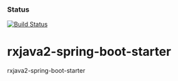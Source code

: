 ### Status
[![Build Status](https://travis-ci.org/GusevAnton/rxjava2-spring-boot-starter.svg?branch=master)](https://travis-ci.org/GusevAnton/rxjava2-spring-boot-starter)
# rxjava2-spring-boot-starter
rxjava2-spring-boot-starter
